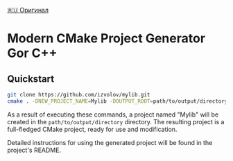 [:ru: Оригинал](README.md)

Modern CMake Project Generator Gor C++
======================================

Quickstart
----------

```bash
git clone https://github.com/izvolov/mylib.git
cmake . -DNEW_PROJECT_NAME=Mylib -DOUTPUT_ROOT=path/to/output/directory
```

As a result of executing these commands, a project named "Mylib" will be created in the `path/to/output/directory` directory. The resulting project is a full-fledged CMake project, ready for use and modification.

Detailed instructions for using the generated project will be found in the project's README.
